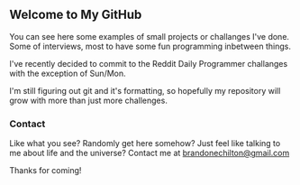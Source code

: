 ## Welcome to My GitHub

You can see here some examples of small projects or challanges I've done. Some of interviews, most to have some fun programming inbetween things.

I've recently decided to commit to the Reddit Daily Programmer challanges with the exception of Sun/Mon.

I'm still figuring out git and it's formatting, so hopefully my repository will grow with more than just more challenges.

### Contact

Like what you see? Randomly get here somehow? Just feel like talking to me about life and the universe? Contact me at brandonechilton@gmail.com

Thanks for coming!
